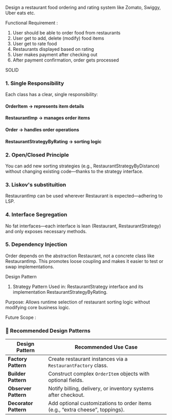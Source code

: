 Design a restaurant food ordering and rating system like Zomato, Swiggy, Uber eats etc.

Functional Requirement :

1. User should be able to order food from restaurants
2. User get to add, delete (modify) food items
3. User get to rate food
4. Restaurants displayed based on rating
6. User makes payment after checking out
7. After payment confirmation, order gets processed

SOLID

### 1. Single Responsibility

Each class has a clear, single responsibility: 
#### OrderItem → represents item details
#### RestaurantImp → manages order items
#### Order → handles order operations
#### RestaurantStrategyByRating → sorting logic

### 2. Open/Closed Principle

You can add new sorting strategies (e.g., RestaurantStrategyByDistance) 
without changing existing code—thanks to the strategy interface.

### 3. Liskov's substituition

RestaurantImp can be used wherever Restaurant is expected—adhering to LSP.

### 4. Interface Segregation

No fat interfaces—each interface is lean (Restaurant, RestaurantStrategy) and only exposes necessary methods.

### 5. Dependency Injection

Order depends on the abstraction Restaurant, not a concrete class like RestaurantImp. This promotes loose coupling 
and makes it easier to test or swap implementations.

Design Pattern

1. Strategy Pattern
   Used in: RestaurantStrategy interface and its implementation RestaurantStrategyByRating.

Purpose: Allows runtime selection of restaurant sorting logic without modifying core business logic.

Future Scope :

### 🧩 Recommended Design Patterns

| **Design Pattern**     | **Recommended Use Case** |
|------------------------|--------------------------|
| **Factory Pattern**    | Create restaurant instances via a `RestaurantFactory` class. |
| **Builder Pattern**    | Construct complex `OrderItem` objects with optional fields. |
| **Observer Pattern**   | Notify billing, delivery, or inventory systems after checkout. |
| **Decorator Pattern**  | Add optional customizations to order items (e.g., “extra cheese”, toppings). |
